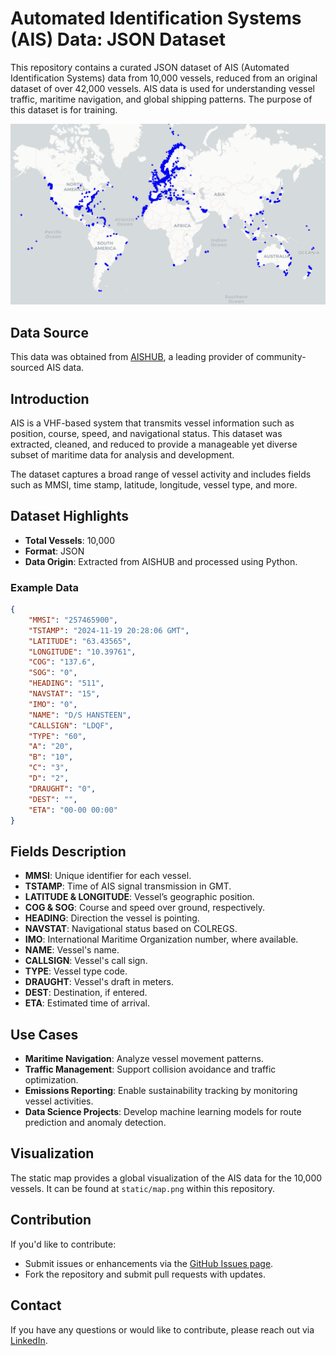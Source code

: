 
# Automated Identification Systems (AIS) Data: JSON Dataset

This repository contains a curated JSON dataset of AIS (Automated Identification Systems) data from 10,000 vessels, reduced from an original dataset of over 42,000 vessels. AIS data is used for understanding vessel traffic, maritime navigation, and global shipping patterns. The purpose of this dataset is for training.

![AIS Data Visualization](static/map.png)


## Data Source
This data was obtained from [AISHUB](https://www.aishub.net/), a leading provider of community-sourced AIS data.


## Introduction

AIS is a VHF-based system that transmits vessel information such as position, course, speed, and navigational status. This dataset was extracted, cleaned, and reduced to provide a manageable yet diverse subset of maritime data for analysis and development.

The dataset captures a broad range of vessel activity and includes fields such as MMSI, time stamp, latitude, longitude, vessel type, and more.

## Dataset Highlights

- **Total Vessels**: 10,000
- **Format**: JSON
- **Data Origin**: Extracted from AISHUB and processed using Python.

### Example Data
```json
{
    "MMSI": "257465900",
    "TSTAMP": "2024-11-19 20:28:06 GMT",
    "LATITUDE": "63.43565",
    "LONGITUDE": "10.39761",
    "COG": "137.6",
    "SOG": "0",
    "HEADING": "511",
    "NAVSTAT": "15",
    "IMO": "0",
    "NAME": "D/S HANSTEEN",
    "CALLSIGN": "LDQF",
    "TYPE": "60",
    "A": "20",
    "B": "10",
    "C": "3",
    "D": "2",
    "DRAUGHT": "0",
    "DEST": "",
    "ETA": "00-00 00:00"
}
```

## Fields Description

- **MMSI**: Unique identifier for each vessel.
- **TSTAMP**: Time of AIS signal transmission in GMT.
- **LATITUDE & LONGITUDE**: Vessel’s geographic position.
- **COG & SOG**: Course and speed over ground, respectively.
- **HEADING**: Direction the vessel is pointing.
- **NAVSTAT**: Navigational status based on COLREGS.
- **IMO**: International Maritime Organization number, where available.
- **NAME**: Vessel's name.
- **CALLSIGN**: Vessel's call sign.
- **TYPE**: Vessel type code.
- **DRAUGHT**: Vessel's draft in meters.
- **DEST**: Destination, if entered.
- **ETA**: Estimated time of arrival.

## Use Cases

- **Maritime Navigation**: Analyze vessel movement patterns.
- **Traffic Management**: Support collision avoidance and traffic optimization.
- **Emissions Reporting**: Enable sustainability tracking by monitoring vessel activities.
- **Data Science Projects**: Develop machine learning models for route prediction and anomaly detection.

## Visualization

The static map provides a global visualization of the AIS data for the 10,000 vessels. It can be found at `static/map.png` within this repository.

## Contribution

If you'd like to contribute:

- Submit issues or enhancements via the [GitHub Issues page](#).
- Fork the repository and submit pull requests with updates.

## Contact

If you have any questions or would like to contribute, please reach out via [LinkedIn](https://www.linkedin.com/in/tayljordan/).

